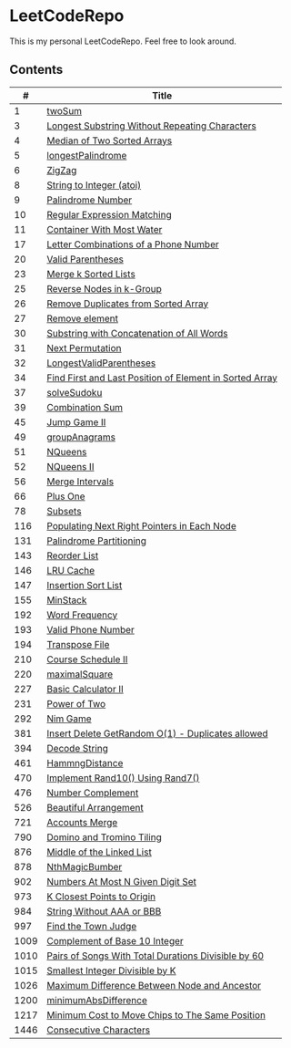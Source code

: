 # LeetCodeRepo
This is my personal LeetCodeRepo.
Feel free to look around.


## Contents
|  \#   | Title  |
|  ----  | ----  |
|1|[twoSum](https://github.com/CheckHarry/LeetCodeRepo/tree/main/1.%20twoSum)|
|3|[Longest Substring Without Repeating Characters](https://github.com/CheckHarry/LeetCodeRepo/tree/main/3.%20Longest%20Substring%20Without%20Repeating%20Characters)|
|4|[Median of Two Sorted Arrays](https://github.com/CheckHarry/LeetCodeRepo/tree/main/4.%20Median%20of%20Two%20Sorted%20Arrays)|
|5|[longestPalindrome](https://github.com/CheckHarry/LeetCodeRepo/tree/main/5.%20longestPalindrome)|
|6|[ZigZag](https://github.com/CheckHarry/LeetCodeRepo/tree/main/6.%20ZigZag)|
|8|[ String to Integer (atoi)](https://github.com/CheckHarry/LeetCodeRepo/tree/main/8.%20%20String%20to%20Integer%20(atoi))|
|9|[Palindrome Number](https://github.com/CheckHarry/LeetCodeRepo/tree/main/9.%20Palindrome%20Number)|
|10|[Regular Expression Matching](https://github.com/CheckHarry/LeetCodeRepo/tree/main/10.%20Regular%20Expression%20Matching)|
|11|[Container With Most Water](https://github.com/CheckHarry/LeetCodeRepo/tree/main/11.%20Container%20With%20Most%20Water)|
|17|[Letter Combinations of a Phone Number](https://github.com/CheckHarry/LeetCodeRepo/tree/main/17.%20Letter%20Combinations%20of%20a%20Phone%20Number)|
|20|[Valid Parentheses](https://github.com/CheckHarry/LeetCodeRepo/tree/main/20.%20Valid%20Parentheses)|
|23|[Merge k Sorted Lists](https://github.com/CheckHarry/LeetCodeRepo/tree/main/23.%20Merge%20k%20Sorted%20Lists)|
|25|[Reverse Nodes in k-Group](https://github.com/CheckHarry/LeetCodeRepo/tree/main/25.%20Reverse%20Nodes%20in%20k-Group)|
|26|[Remove Duplicates from Sorted Array](https://github.com/CheckHarry/LeetCodeRepo/tree/main/26.%20Remove%20Duplicates%20from%20Sorted%20Array)|
|27|[Remove element](https://github.com/CheckHarry/LeetCodeRepo/tree/main/27.%20Remove%20element)|
|30|[Substring with Concatenation of All Words](https://github.com/CheckHarry/LeetCodeRepo/tree/main/30.%20Substring%20with%20Concatenation%20of%20All%20Words)|
|31|[Next Permutation](https://github.com/CheckHarry/LeetCodeRepo/tree/main/31.%20Next%20Permutation)|
|32|[LongestValidParentheses](https://github.com/CheckHarry/LeetCodeRepo/tree/main/32.%20LongestValidParentheses)|
|34|[Find First and Last Position of Element in Sorted Array](https://github.com/CheckHarry/LeetCodeRepo/tree/main/34.%20Find%20First%20and%20Last%20Position%20of%20Element%20in%20Sorted%20Array)|
|37|[solveSudoku](https://github.com/CheckHarry/LeetCodeRepo/tree/main/37.%20solveSudoku)|
|39|[Combination Sum](https://github.com/CheckHarry/LeetCodeRepo/tree/main/39.%20Combination%20Sum)|
|45|[Jump Game II](https://github.com/CheckHarry/LeetCodeRepo/tree/main/45.%20Jump%20Game%20II)|
|49|[groupAnagrams](https://github.com/CheckHarry/LeetCodeRepo/tree/main/49.%20groupAnagrams)|
|51|[NQueens](https://github.com/CheckHarry/LeetCodeRepo/tree/main/51.%20NQueens)|
|52|[NQueens II](https://github.com/CheckHarry/LeetCodeRepo/tree/main/52.%20NQueens%20II)|
|56|[Merge Intervals](https://github.com/CheckHarry/LeetCodeRepo/tree/main/56.%20Merge%20Intervals)|
|66|[Plus One](https://github.com/CheckHarry/LeetCodeRepo/tree/main/66.%20Plus%20One)|
|78|[Subsets](https://github.com/CheckHarry/LeetCodeRepo/tree/main/78.%20Subsets)|
|116|[Populating Next Right Pointers in Each Node](https://github.com/CheckHarry/LeetCodeRepo/tree/main/116.%20Populating%20Next%20Right%20Pointers%20in%20Each%20Node)|
|131|[Palindrome Partitioning](https://github.com/CheckHarry/LeetCodeRepo/tree/main/131.%20Palindrome%20Partitioning)|
|143|[Reorder List](https://github.com/CheckHarry/LeetCodeRepo/tree/main/143.%20Reorder%20List)|
|146|[LRU Cache](https://github.com/CheckHarry/LeetCodeRepo/tree/main/146.%20LRU%20Cache)|
|147|[Insertion Sort List](https://github.com/CheckHarry/LeetCodeRepo/tree/main/147.%20Insertion%20Sort%20List)|
|155|[MinStack](https://github.com/CheckHarry/LeetCodeRepo/tree/main/155.%20MinStack)|
|192|[Word Frequency](https://github.com/CheckHarry/LeetCodeRepo/tree/main/192.%20Word%20Frequency)|
|193|[Valid Phone Number](https://github.com/CheckHarry/LeetCodeRepo/tree/main/193.%20Valid%20Phone%20Number)|
|194|[Transpose File](https://github.com/CheckHarry/LeetCodeRepo/tree/main/194.%20Transpose%20File)|
|210|[Course Schedule II](https://github.com/CheckHarry/LeetCodeRepo/tree/main/210.%20Course%20Schedule%20II)|
|220|[maximalSquare](https://github.com/CheckHarry/LeetCodeRepo/tree/main/220.%20maximalSquare)|
|227|[Basic Calculator II](https://github.com/CheckHarry/LeetCodeRepo/tree/main/227.%20Basic%20Calculator%20II)|
|231|[Power of Two](https://github.com/CheckHarry/LeetCodeRepo/tree/main/231.%20Power%20of%20Two)|
|292|[Nim Game](https://github.com/CheckHarry/LeetCodeRepo/tree/main/292.%20Nim%20Game)|
|381|[Insert Delete GetRandom O(1) - Duplicates allowed](https://github.com/CheckHarry/LeetCodeRepo/tree/main/381.%20Insert%20Delete%20GetRandom%20O(1)%20-%20Duplicates%20allowed)|
|394|[Decode String](https://github.com/CheckHarry/LeetCodeRepo/tree/main/394.%20Decode%20String)|
|461|[HammngDistance](https://github.com/CheckHarry/LeetCodeRepo/tree/main/461.%20HammngDistance)|
|470|[Implement Rand10() Using Rand7()](https://github.com/CheckHarry/LeetCodeRepo/tree/main/470.%20Implement%20Rand10()%20Using%20Rand7())|
|476|[Number Complement](https://github.com/CheckHarry/LeetCodeRepo/tree/main/476.%20Number%20Complement)|
|526|[Beautiful Arrangement](https://github.com/CheckHarry/LeetCodeRepo/tree/main/526.%20Beautiful%20Arrangement)|
|721|[Accounts Merge](https://github.com/CheckHarry/LeetCodeRepo/tree/main/721.%20Accounts%20Merge)|
|790|[Domino and Tromino Tiling](https://github.com/CheckHarry/LeetCodeRepo/tree/main/790.%20Domino%20and%20Tromino%20Tiling)|
|876|[Middle of the Linked List](https://github.com/CheckHarry/LeetCodeRepo/tree/main/876.%20Middle%20of%20the%20Linked%20List)|
|878|[NthMagicBumber](https://github.com/CheckHarry/LeetCodeRepo/tree/main/878.%20NthMagicBumber)|
|902|[Numbers At Most N Given Digit Set](https://github.com/CheckHarry/LeetCodeRepo/tree/main/902.%20Numbers%20At%20Most%20N%20Given%20Digit%20Set)|
|973|[K Closest Points to Origin](https://github.com/CheckHarry/LeetCodeRepo/tree/main/973.%20K%20Closest%20Points%20to%20Origin)|
|984|[String Without AAA or BBB](https://github.com/CheckHarry/LeetCodeRepo/tree/main/984.%20String%20Without%20AAA%20or%20BBB)|
|997|[Find the Town Judge](https://github.com/CheckHarry/LeetCodeRepo/tree/main/997.%20Find%20the%20Town%20Judge)|
|1009|[Complement of Base 10 Integer](https://github.com/CheckHarry/LeetCodeRepo/tree/main/1009.%20Complement%20of%20Base%2010%20Integer)|
|1010|[Pairs of Songs With Total Durations Divisible by 60](https://github.com/CheckHarry/LeetCodeRepo/tree/main/1010.%20Pairs%20of%20Songs%20With%20Total%20Durations%20Divisible%20by%2060)|
|1015|[Smallest Integer Divisible by K](https://github.com/CheckHarry/LeetCodeRepo/tree/main/1015.%20Smallest%20Integer%20Divisible%20by%20K)|
|1026|[Maximum Difference Between Node and Ancestor](https://github.com/CheckHarry/LeetCodeRepo/tree/main/1026.%20Maximum%20Difference%20Between%20Node%20and%20Ancestor)|
|1200|[minimumAbsDifference](https://github.com/CheckHarry/LeetCodeRepo/tree/main/1200.%20minimumAbsDifference)|
|1217|[Minimum Cost to Move Chips to The Same Position](https://github.com/CheckHarry/LeetCodeRepo/tree/main/1217.%20Minimum%20Cost%20to%20Move%20Chips%20to%20The%20Same%20Position)|
|1446|[Consecutive Characters](https://github.com/CheckHarry/LeetCodeRepo/tree/main/1446.%20Consecutive%20Characters)|
